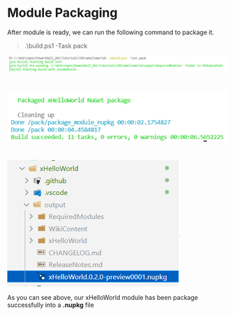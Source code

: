 # Module Packaging


After module is ready, we can run the following command to package it.

> .\build.ps1 -Task pack


![](./images/1.PNG)

#

![](./images/2.PNG)

#

![](./images/3.PNG)

As you can see above, our xHelloWorld module has been package successfully into a **.nupkg** file 